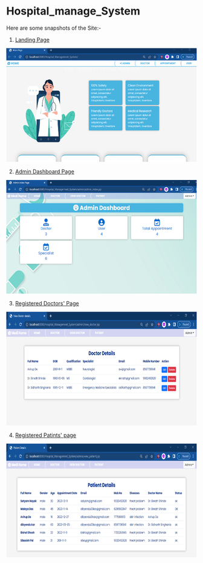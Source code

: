 # Hospital_manage_System

Here are some snapshots of the Site:-
1. <u> Landing Page <u>
<img src="https://github.com/Dibyendu-sk/Hospital_manage_System/blob/main/LANDING_PAGE.PNG" width="600" height="300"/>

2. Admin Dashboard Page
  <img src="https://github.com/Dibyendu-sk/Hospital_manage_System/blob/main/ADMIN_DASHBOARD.PNG" width="600" height="300"/>
  
3. Registered Doctors' Page
<img src="https://github.com/Dibyendu-sk/Hospital_manage_System/blob/main/DOCTOR_DETAILS.PNG" width="600" height="300"/>
  
4. Registered Patints' page  
<img src="https://github.com/Dibyendu-sk/Hospital_manage_System/blob/main/PATIENT_DETAILS2.PNG" width="600" height="300"/>
